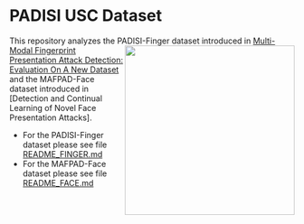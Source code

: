 # PADISI USC Dataset
This repository analyzes the PADISI-Finger dataset introduced in <img align="right" src="https://www.isi.edu/images/isi-logo.jpg" width="300"> [Multi-Modal Fingerprint Presentation Attack Detection: Evaluation On A New Dataset](https://arxiv.org/abs/2006.07498) and 
the MAFPAD-Face dataset introduced in [Detection and Continual Learning of Novel Face Presentation Attacks].

* For the PADISI-Finger dataset please see file [README_FINGER.md]('./README_FINGER.md')
* For the MAFPAD-Face dataset please see file [README_FACE.md]('./README_FACE.md')
